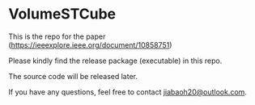 # VolumeSTCube

This is the repo for the paper (https://ieeexplore.ieee.org/document/10858751)

Please kindly find the release package (executable) in this repo.

The source code will be released later.

If you have any questions, feel free to contact jiabaoh20@outlook.com.
